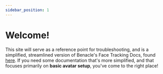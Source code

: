 ```yaml
---
sidebar_position: 1
---
```


# Welcome!

This site will serve as a reference point for troubleshooting, and is a simplified, streamlined version of Benacle's Face Tracking Docs, found [here](https://docs.vrcft.io/). If you need some documentation that's more simplified, and that focuses primarily on **basic avatar setup**, you've come to the right place!

